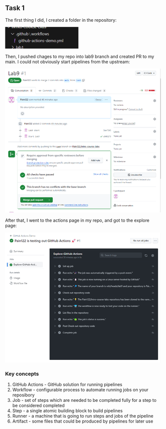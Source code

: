 ## Task 1

The first thing I did, I created a folder in the repository:

![Image1](images/step1.png)

Then, I pushed chages to my repo into lab9 branch and created PR to my main. I could not obviously start pipelines from the upstream:

![Image2](images/step2.png)

After that, I went to the actions page in my repo, and got to the explore page:

![Image3](images/step3.png)

### Key concepts

1. GitHub Actions - GitHub solution for running pipelines
2. Workflow - configurable process to automate running jobs on your reposibory
3. Job - set of steps which are needed to be completed fully for a step to be considered completed
4. Step - a single atomic building block to build pipelines
5. Runner - a machine that is going to run steps and jobs of the pipeline
6. Artifact - some files that could be produced by pipelines for later use

